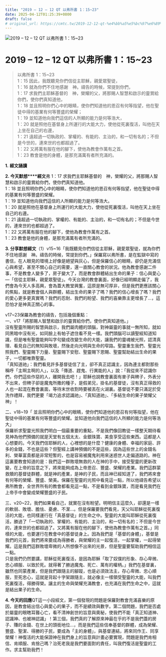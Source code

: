 ```yaml
---
title: "2019 – 12 – 12 QT 以弗所書 1：15~23"
date: 2025-04-12T01:25:39+0800
draft: false
# original_url: https://cmtc.tw/2019-12-12-qt-%e4%bb%a5%e5%bc%97%e6%89%80%e6%9b%b8-1%ef%bc%9a1523
---
```


![2019 – 12 – 12 QT 以弗所書 1：15\~23](/images/qt.jpg   "2019 – 12 – 12 QT 以弗所書 1：15\~23")

# 2019 – 12 – 12 QT 以弗所書 1：15\~23

> 以弗所書 1：15\~23  
> 1：15 因此，我既聽見你們信從主耶穌，親愛眾聖徒，  
> 1：16 就為你們不住地感謝　神。禱告的時候，常提到你們，  
> 1：17 求我們主耶穌基督的　神，榮耀的父，將那賜人智慧和啟示的靈賞給你們，使你們真知道他，  
> 1：18 並且照明你們心中的眼睛，使你們知道他的恩召有何等指望，他在聖徒中得的基業有何等豐盛的榮耀；  
> 1：19 並知道他向我們這信的人所顯的能力是何等浩大，  
> 1：20 就是照他在基督身上所運行的大能大力，使他從死裏復活，叫他在天上坐在自己的右邊，  
> 1：21 遠超過一切執政的、掌權的、有能的、主治的，和一切有名的；不但是今世的，連來世的也都超過了。  
> 1：22 又將萬有服在他的腳下，使他為教會作萬有之首。  
> 1：23 教會是他的身體，是那充滿萬有者所充滿的。

**1.** **經文誦讀**

**2. 今天默想****經文**弗 1：17 求我們主耶穌基督的　神，榮耀的父，將那賜人智慧和啟示的靈賞給你們，使你們真知道他。  
1：18 並且照明你們心中的眼睛，使你們知道他的恩召有何等指望，他在聖徒中得的基業有何等豐盛的榮耀。  
1：19 並知道他向我們這信的人所顯的能力是何等浩大。  
1：20 就是照他在基督身上所運行的大能大力，使他從死裏復活，叫他在天上坐在自己的右邊。  
1：21 遠超過一切執政的、掌權的、有能的、主治的，和一切有名的；不但是今世的，連來世的也都超過了。  
1：22 又將萬有服在他的腳下，使他為教會作萬有之首。  
1：23 教會是他的身體，是那充滿萬有者所充滿的。

**3. 分享默想經文**（1）v15\~16「我既聽見你們信從主耶穌，親愛眾聖徒，就為你們不住地感謝　神。禱告的時候，常提到你們。」保羅寫以弗所書，是在監獄中寫的書信，在人眼見的環境上好像是絕望與灰心，但是保羅信心的眼睛，卻仍是充滿信心與希望，甚至不關心自己的需要，還一直關心教會的狀況。他為教會感謝二件事，不是教會人變多了，房子變大了，而是教會群體結出生命的果子：信心與愛心—「信從主耶穌，親愛眾聖徒」。今天台灣的教會裏面，好像已經明顯走偏了，我們會為今天人多高興，會為蓋大教堂興奮，這原是無可厚非，但是我們更應該關心的焦點，就是教會個人與群體，結出生命的果子了嗎？我們的信心增長了嗎？我們的愛心更多更真實嗎？我們的忍耐、我們的盼望、我們的喜樂靠主更增長了…，這恐怕才是神真正關心的事。

v17\~23保羅為教會的禱告，包括幾個重點：  
一、v17「將那賜人智慧和啟示的靈賞給你們，使你們真知道他。」  
沒有聖靈所賜的智慧與啟示，我們屬肉體的頭腦，對神屬靈的事就一無所知，就如同黑暗中沒有光，如同臉上有帕子遮住看不見一樣。我們頭腦可以讀聖經知道知識，但是唯有聖靈能夠叫字句變成改變生命的大能，讓我們的靈魂被光照，認清真理、看見自己的無知與敗壞，然後走向光明與生命的窄路。聖靈重生我們、聖靈光照我們、聖靈賜下力量、聖靈賜下安慰、聖靈賜下恩賜、聖靈幫助結出生命的果子，一切都唯靠聖靈。  
「真知道祂」：我們看見許多基督徒信了主，卻不真正認識主，因為連主都對那些稱呼「主啊主啊的人」，以及「傳道、趕鬼、行異能的人」說：「我從來不認識你們，你們這些作惡的人，離開我去吧！」耶穌也說教會裏面有麥子與稗子，外表分不出來，但稗子卻是魔鬼所撒的種子，是假弟兄，掛名的基督徒，沒有真正得救的人也一起混在教會裏面，等待末世收割時要被丟在火湖裏。基督徒不要只滿足於受洗作禮拜，我們更要「竭力追求認識祂」、「真知道祂」、「多結生命的果子榮耀父神」！

二、v18\~19「 並且照明你們心中的眼睛，使你們知道他的恩召有何等指望，他在聖徒中得的基業有何等豐盛的榮耀。並知道他向我們這信的人所顯的能力是何等浩大」  
保羅祈求聖靈光照我們明白一個最重要的重點，不是我們像回教徒一樣整天期待看見神為他們預備的就是天堂有五個太太、金銀珠寶、美食享受這些東西。這都是人心想要的。今天我們信耶穌的人，心裡想的是什麼？健康的身體、幸福的家庭、許多的金錢，不也是這些？但聖經上講神預備的不是這些，因為這些世上的金錢名利、榮華富貴都是非常短暫的，也是容易被魔鬼利用來迷惑世人走偏道路的。神在這裏要教會知道的是：我們這一群敗壞無救的人在神的手中，接受聖靈的更新改變，在上帝的旨意之下，將來能夠成為上帝恩召、豐盛、榮耀的產業。我們這群蒙救贖的基督徒群體，就是神的產業，是神的子民，而且神已經知道了，我們將來會有何等的榮耀、豐盛、榮美。保羅在聖靈的光照中看見這一點，所以他禱告希望以弗所教會，全世界所有的教會都看見這一點，不是看到金銀珠寶，而是看見我們在上帝手中會變成榮耀豐盛的子民。

三、v20\~22，我們如果看自己，就實在沒有盼望。明明信主這麼久，卻還是一樣的軟弱、敗壞、膽怯、憂慮、不潔…。但是保羅要我們看見，天父叫耶穌從死裏復活的大能，也同樣運行在「真基督徒」的生命之中。聖靈的大能叫耶穌從死裏復活，勝過了「一切執政的、掌權的、有能的、主治的，和一切有名的；不但是今世的，連來世的也都超過了。又將萬有服在他的腳下，使他為教會作萬有之首。」同樣的大能，也要運行在教會中的基督徒身上。因為我們是「基督的身體」，基督是我們的元首，我們將來要成為得勝者，與榮耀的主一起復活，一起掌權，一起得榮耀。這是我們這群敗壞卑微的人所想像不出來的光景，但是聖靈要幫助我們相信這一點。  
只是我們仍然要講，耶穌從死裏復活，是因為耶穌「取了奴僕的形象、存心卑微、忠心順服、以致於死。就得著了勝過魔鬼、死亡、萬有的權柄。」我們在基督裏，雖然也同蒙產業，但是我們跟隨主的腳蹤，也是必須效法主，存心卑微、忠心順服，至死忠心，這就是背起十字架跟隨主，就必像主一樣領受聖靈的大能，叫我們死裏復活，得勝得榮。讓主的生命與榮耀充滿教會，也充滿在我們生命之中，這就是結出果子的生命。

**4. 今天的回應**QT這一小段經文，第一個發現的問題是保羅對教會充滿喜樂的原因，是教會結出信心與愛心的果子，而不是績效與數字。第二個問題，我們是否處於屬靈的眼瞎耳聾心亡，看不清神創世的旨意與奧秘，使我們不能「真正知道神、認識神、也被神認識」！第三個，我們真的了解原來神最在乎的不是我們蓋的房子、賺的金錢、在世上的頭銜地位…，而是我們這些信奉基督的群體，成為榮耀、豐盛、聖潔、得勝的子民，要成為「主的身體」，與基督連結，將來同作王、同享榮耀！神復活的大能保證神在我們身上的旨意與計畫必要實現，問題是我們肯相信、肯順服、肯捨己嗎？治死老我是我們要面對的責任，叫我們復活是聖靈的工作。求主幫助我們！